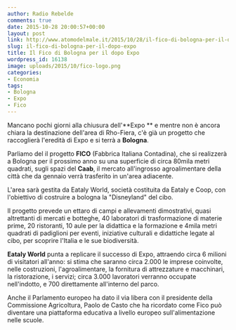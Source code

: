 ```yaml
---
author: Radio Rebelde
comments: true
date: 2015-10-28 20:00:57+00:00
layout: post
link: http://www.atomodelmale.it/2015/10/28/il-fico-di-bologna-per-il-dopo-expo/
slug: il-fico-di-bologna-per-il-dopo-expo
title: Il Fico di Bologna per il dopo Expo
wordpress_id: 16138
image: uploads/2015/10/fico-logo.png
categories:
- Economia
tags:
- Bologna
- Expo
- Fico
---
```


Mancano pochi giorni alla chiusura dell'**Expo ** e mentre non è ancora chiara la destinazione dell'area di Rho-Fiera, c'è già un progetto che raccoglierà l'eredità di Expo e si terrà a **Bologna**.

Parliamo del il progetto **FICO** (Fabbrica Italiana Contadina), che si realizzerà a Bologna per il prossimo anno su una superficie di circa 80mila metri quadrati, sugli spazi del **Caab**, il mercato all'ingrosso agroalimentare della città che da gennaio verrà trasferito in un'area adiacente.

L'area sarà gestita da Eataly World, società costituita da Eataly e Coop, con l'obiettivo di costruire a bologna la "Disneyland" del cibo.

Il progetto prevede un ettaro di campi e allevamenti dimostrativi, quasi altrettanti di mercati e botteghe, 40 laboratori di trasformazione di materie prime, 20 ristoranti, 10 aule per la didattica e la formazione e 4mila metri quadrati di padiglioni per eventi, iniziative culturali e didattiche legate al cibo, per scoprire l'Italia e le sue biodiversità.

**Eataly World** punta a replicare il successo di Expo, attraendo circa 6 milioni di visitatori all'anno: si stima che saranno circa 2.000 le imprese coinvolte, nelle costruzioni, l'agroalimentare, la fornitura di attrezzature e macchinari, la ristorazione, i servizi; circa 3.000 lavoratori verranno occupate nell'indotto, e 700 direttamente all'interno del parco.

Anche il Parlamento europeo ha dato il via libera con il presidente della Commissione Agricoltura, Paolo de Casto che ha ricordato come Fico può diventare una piattaforma educativa a livello europeo sull'alimentazione nelle scuole.
